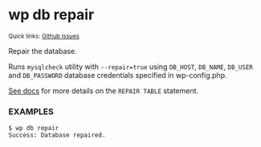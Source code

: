 # wp db repair

<small>Quick links: <a href="https://github.com/wp-cli/wp-cli/issues?q=is%3Aopen+label%3Acommand%3Adb-repair+sort%3Aupdated-desc">Github issues</a></small>

Repair the database.

Runs `mysqlcheck` utility with `--repair=true` using `DB_HOST`,
`DB_NAME`, `DB_USER` and `DB_PASSWORD` database credentials
specified in wp-config.php.

[See docs](http://dev.mysql.com/doc/refman/5.7/en/repair-table.html) for
more details on the `REPAIR TABLE` statement.

### EXAMPLES

    $ wp db repair
    Success: Database repaired.



